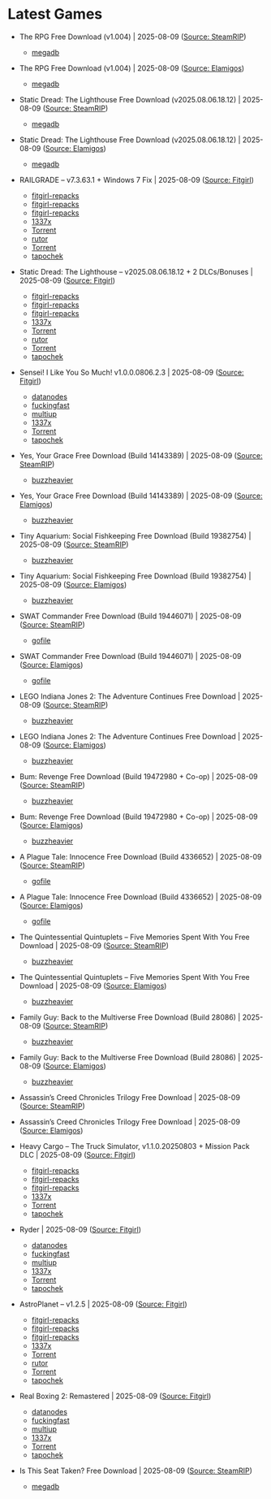 # Latest Games

- The RPG Free Download (v1.004) | 2025-08-09 ([Source: SteamRIP](https://steamrip.com/the-rpg-free-download/))
  - [megadb](https://megadb.net/nslhz3912szy)
- The RPG Free Download (v1.004) | 2025-08-09 ([Source: Elamigos](https://steamrip.com/the-rpg-free-download/))
  - [megadb](https://megadb.net/nslhz3912szy)
- Static Dread: The Lighthouse Free Download (v2025.08.06.18.12) | 2025-08-09 ([Source: SteamRIP](https://steamrip.com/static-dread-the-lighthouse-free-download/))
  - [megadb](https://megadb.net/cju11gj4pg7d)
- Static Dread: The Lighthouse Free Download (v2025.08.06.18.12) | 2025-08-09 ([Source: Elamigos](https://steamrip.com/static-dread-the-lighthouse-free-download/))
  - [megadb](https://megadb.net/cju11gj4pg7d)
- RAILGRADE – v7.3.63.1 + Windows 7 Fix | 2025-08-09 ([Source: Fitgirl](https://fitgirl-repacks.site/railgrade/))
  - [fitgirl-repacks](https://paste.fitgirl-repacks.site/?0a8b8978209f1e4b#BfaxSKbJaRwQ2Mp1n7adH5zJxhfGDmiHLEhz7m7XNuhZ)
  - [fitgirl-repacks](https://paste.fitgirl-repacks.site/?b7261868330bf26a#JCkFGgQFPaMQxmCYAzWKnQ1t66Wxm6uDen36i23n19GZ)
  - [fitgirl-repacks](https://paste.fitgirl-repacks.site/?7341f31f17c2763a#6uoC5BEQtvS3cBnKscsE2WaMwhFtWHd6wGwKh5pM9DdF)
  - [1337x](https://1337x.to/torrent/6460460/RAILGRADE-v7-3-63-1-Windows-7-Fix-MULTi14-FitGirl-Repack-Selective-Download-from-2-3-GB/)
  - <a href="magnet:?xt=urn:btih:6A7FA09C2A751E7D9BDB69B7AE56E79B9906BA44&dn=RAILGRADE+%28v7.3.63.1+%2B+Windows+7+Fix%2C+MULTi14%29+%5BFitGirl+Repack%2C+Selective+Download+-+from+2.3+GB%5D&tr=udp%3A%2F%2Fopentor.net%3A6969&tr=udp%3A%2F%2Ftracker.torrent.eu.org%3A451%2Fannounce&tr=udp%3A%2F%2Ftracker.theoks.net%3A6969%2Fannounce&tr=udp%3A%2F%2Ftracker.ccp.ovh%3A6969%2Fannounce&tr=udp%3A%2F%2Ftracker.opentrackr.org%3A1337%2Fannounce&tr=http%3A%2F%2Ftracker.opentrackr.org%3A1337%2Fannounce&tr=udp%3A%2F%2Fopen.stealth.si%3A80%2Fannounce&tr=https%3A%2F%2Ftracker.tamersunion.org%3A443%2Fannounce&tr=udp%3A%2F%2Fexplodie.org%3A6969%2Fannounce&tr=http%3A%2F%2Ftracker.bt4g.com%3A2095%2Fannounce&tr=udp%3A%2F%2Fbt2.archive.org%3A6969%2Fannounce&tr=udp%3A%2F%2Fbt1.archive.org%3A6969%2Fannounce&tr=udp%3A%2F%2Ftracker.filemail.com%3A6969%2Fannounce&tr=udp%3A%2F%2Ftracker1.bt.moack.co.kr%3A80%2Fannounce&tr=udp%3A%2F%2Ftracker.opentrackr.org%3A1337%2Fannounce&tr=http%3A%2F%2Ftracker.openbittorrent.com%3A80%2Fannounce&tr=udp%3A%2F%2Fopentracker.i2p.rocks%3A6969%2Fannounce&tr=udp%3A%2F%2Ftracker.internetwarriors.net%3A1337%2Fannounce&tr=udp%3A%2F%2Ftracker.leechers-paradise.org%3A6969%2Fannounce&tr=udp%3A%2F%2Fcoppersurfer.tk%3A6969%2Fannounce&tr=udp%3A%2F%2Ftracker.zer0day.to%3A1337%2Fannounce">Torrent</a>
  - [rutor](http://rutor.info/torrent/890848/railgrade-v-7.3.63.1-2022-pc-repack-ot-fitgirl)
  - <a href="magnet:?xt=urn:btih:6a7fa09c2a751e7d9bdb69b7ae56e79b9906ba44&dn=rutor.info_Railgrade+%5Bv+7.3.63.1%5D+%282022%29+PC+%7C+RePack+%D0%BE%D1%82+FitGirl&tr=udp://opentor.net:6969&tr=http://retracker.local/announce">Torrent</a>
  - [tapochek](https://tapochek.net/viewtopic.php?p=3068763)
- Static Dread: The Lighthouse – v2025.08.06.18.12 + 2 DLCs/Bonuses | 2025-08-09 ([Source: Fitgirl](https://fitgirl-repacks.site/static-dread-the-lighthouse/))
  - [fitgirl-repacks](https://paste.fitgirl-repacks.site/?ed8b664b636fa697#38Dy2avXk3F3LS6fXA8DMg41s7kbhfonBm6bRPGrhMrG)
  - [fitgirl-repacks](https://paste.fitgirl-repacks.site/?8862e1fb766a1215#45haL6fEcsDcdpzH79qZx9Ytnezq2s244Dq4xRSMC4cM)
  - [fitgirl-repacks](https://paste.fitgirl-repacks.site/?8690932c948a1f79#GknApbVVsS63CDgwEQgLpcmNBcidnkLrPgBcCXzkLJkh)
  - [1337x](https://1337x.to/torrent/6460411/Static-Dread-The-Lighthouse-v2025-08-06-18-12-2-DLCs-Bonuses-MULTi6-FitGirl-Repack-Selective-Download-from-466-MB/)
  - <a href="magnet:?xt=urn:btih:2A237CF51BB72F1BCCED8B0DDACF2E1C6F8932F1&dn=Static+Dread%3A+The+Lighthouse+%28v2025.08.06.18.12+%2B+2+DLCs%2FBonuses%2C+MULTi6%29+%5BFitGirl+Repack%2C+Selective+Download+-+from+466+MB%5D&tr=udp%3A%2F%2Fopentor.net%3A6969&tr=udp%3A%2F%2Ftracker.torrent.eu.org%3A451%2Fannounce&tr=udp%3A%2F%2Ftracker.theoks.net%3A6969%2Fannounce&tr=udp%3A%2F%2Ftracker.ccp.ovh%3A6969%2Fannounce&tr=udp%3A%2F%2Ftracker.opentrackr.org%3A1337%2Fannounce&tr=http%3A%2F%2Ftracker.opentrackr.org%3A1337%2Fannounce&tr=udp%3A%2F%2Fopen.stealth.si%3A80%2Fannounce&tr=https%3A%2F%2Ftracker.tamersunion.org%3A443%2Fannounce&tr=udp%3A%2F%2Fexplodie.org%3A6969%2Fannounce&tr=http%3A%2F%2Ftracker.bt4g.com%3A2095%2Fannounce&tr=udp%3A%2F%2Fbt2.archive.org%3A6969%2Fannounce&tr=udp%3A%2F%2Fbt1.archive.org%3A6969%2Fannounce&tr=udp%3A%2F%2Ftracker.filemail.com%3A6969%2Fannounce&tr=udp%3A%2F%2Ftracker1.bt.moack.co.kr%3A80%2Fannounce&tr=udp%3A%2F%2Ftracker.opentrackr.org%3A1337%2Fannounce&tr=http%3A%2F%2Ftracker.openbittorrent.com%3A80%2Fannounce&tr=udp%3A%2F%2Fopentracker.i2p.rocks%3A6969%2Fannounce&tr=udp%3A%2F%2Ftracker.internetwarriors.net%3A1337%2Fannounce&tr=udp%3A%2F%2Ftracker.leechers-paradise.org%3A6969%2Fannounce&tr=udp%3A%2F%2Fcoppersurfer.tk%3A6969%2Fannounce&tr=udp%3A%2F%2Ftracker.zer0day.to%3A1337%2Fannounce">Torrent</a>
  - [rutor](http://rutor.info/torrent/1048568/static-dread-the-lighthouse-v-2025.08.06.18.12-dlcs-2025-pc-repack-ot-fitgirl)
  - <a href="magnet:?xt=urn:btih:2a237cf51bb72f1bcced8b0ddacf2e1c6f8932f1&dn=rutor.info_Static+Dread%3A+The+Lighthouse+%5Bv+2025.08.06.18.12%2B+DLC%27s%5D+%282025%29+PC+%7C+RePack+%D0%BE%D1%82+FitGirl&tr=udp://opentor.net:6969&tr=http://retracker.local/announce">Torrent</a>
  - [tapochek](https://tapochek.net/viewtopic.php?p=3068748)
- Sensei! I Like You So Much! v1.0.0.0806.2.3 | 2025-08-09 ([Source: Fitgirl](https://fitgirl-repacks.site/sensei-i-like-you-so-much/))
  - [datanodes](https://datanodes.to/ri13d7zm429h/Sensei_I_Like_You_So_Much_--_fitgirl-repacks.site_--_.rar)
  - [fuckingfast](https://fuckingfast.co/ei2h8yinxd7y#Sensei_I_Like_You_So_Much_--_fitgirl-repacks.site_--_.rar)
  - [multiup](https://multiup.io/download/346d11ed065186f8310e9eb7779b512a/Sensei_I_Like_You_So_Much_--_fitgirl-repacks.site_--_.rar)
  - [1337x](https://1337x.to/torrent/6460187/Sensei-I-Like-You-So-Much-v1-0-0-0806-2-3-MULTi4-FitGirl-Repack/)
  - <a href="magnet:?xt=urn:btih:47FFFB34EBB02A1C7AC014A385D006E4873F4A56&dn=Sensei%21+I+Like+You+So+Much%21+%28v1.0.0.0806.2.3%2C+MULTi4%29+%5BFitGirl+Repack%5D&tr=udp%3A%2F%2Ftracker.torrent.eu.org%3A451%2Fannounce&tr=udp%3A%2F%2Ftracker.theoks.net%3A6969%2Fannounce&tr=udp%3A%2F%2Ftracker.ccp.ovh%3A6969%2Fannounce&tr=udp%3A%2F%2Ftracker.opentrackr.org%3A1337%2Fannounce&tr=http%3A%2F%2Ftracker.opentrackr.org%3A1337%2Fannounce&tr=udp%3A%2F%2Fopen.stealth.si%3A80%2Fannounce&tr=https%3A%2F%2Ftracker.tamersunion.org%3A443%2Fannounce&tr=udp%3A%2F%2Fexplodie.org%3A6969%2Fannounce&tr=http%3A%2F%2Ftracker.bt4g.com%3A2095%2Fannounce&tr=udp%3A%2F%2Fbt2.archive.org%3A6969%2Fannounce&tr=udp%3A%2F%2Fbt1.archive.org%3A6969%2Fannounce&tr=udp%3A%2F%2Ftracker.filemail.com%3A6969%2Fannounce&tr=udp%3A%2F%2Ftracker1.bt.moack.co.kr%3A80%2Fannounce&tr=http%3A%2F%2Fopen.acgnxtracker.com%3A80%2Fannounce&tr=udp%3A%2F%2Ftracker.opentrackr.org%3A1337%2Fannounce&tr=http%3A%2F%2Ftracker.openbittorrent.com%3A80%2Fannounce&tr=udp%3A%2F%2Fopentracker.i2p.rocks%3A6969%2Fannounce&tr=udp%3A%2F%2Ftracker.internetwarriors.net%3A1337%2Fannounce&tr=udp%3A%2F%2Ftracker.leechers-paradise.org%3A6969%2Fannounce&tr=udp%3A%2F%2Fcoppersurfer.tk%3A6969%2Fannounce&tr=udp%3A%2F%2Ftracker.zer0day.to%3A1337%2Fannounce">Torrent</a>
  - [tapochek](https://tapochek.net/viewtopic.php?p=3068726)
- Yes, Your Grace Free Download (Build 14143389) | 2025-08-09 ([Source: SteamRIP](https://steamrip.com/yes-your-grace-free-download/))
  - [buzzheavier](https://buzzheavier.com/caxym4qohrh1)
- Yes, Your Grace Free Download (Build 14143389) | 2025-08-09 ([Source: Elamigos](https://steamrip.com/yes-your-grace-free-download/))
  - [buzzheavier](https://buzzheavier.com/caxym4qohrh1)
- Tiny Aquarium: Social Fishkeeping Free Download (Build 19382754) | 2025-08-09 ([Source: SteamRIP](https://steamrip.com/tiny-aquarium-social-fishkeeping-free-download/))
  - [buzzheavier](https://buzzheavier.com/26a8qb022ry9)
- Tiny Aquarium: Social Fishkeeping Free Download (Build 19382754) | 2025-08-09 ([Source: Elamigos](https://steamrip.com/tiny-aquarium-social-fishkeeping-free-download/))
  - [buzzheavier](https://buzzheavier.com/26a8qb022ry9)
- SWAT Commander Free Download (Build 19446071) | 2025-08-09 ([Source: SteamRIP](https://steamrip.com/swat-commander-free-download/))
  - [gofile](https://gofile.io/d/zOR8y1)
- SWAT Commander Free Download (Build 19446071) | 2025-08-09 ([Source: Elamigos](https://steamrip.com/swat-commander-free-download/))
  - [gofile](https://gofile.io/d/zOR8y1)
- LEGO Indiana Jones 2: The Adventure Continues Free Download | 2025-08-09 ([Source: SteamRIP](https://steamrip.com/lego-indiana-jones-2-the-adventure-continues-free-download/))
  - [buzzheavier](https://buzzheavier.com/x6mamlkfgh95)
- LEGO Indiana Jones 2: The Adventure Continues Free Download | 2025-08-09 ([Source: Elamigos](https://steamrip.com/lego-indiana-jones-2-the-adventure-continues-free-download/))
  - [buzzheavier](https://buzzheavier.com/x6mamlkfgh95)
- Bum: Revenge Free Download (Build 19472980 + Co-op) | 2025-08-09 ([Source: SteamRIP](https://steamrip.com/bum-revenge-free-download/))
  - [buzzheavier](https://buzzheavier.com/jvi8fwhaxfcj)
- Bum: Revenge Free Download (Build 19472980 + Co-op) | 2025-08-09 ([Source: Elamigos](https://steamrip.com/bum-revenge-free-download/))
  - [buzzheavier](https://buzzheavier.com/jvi8fwhaxfcj)
- A Plague Tale: Innocence Free Download (Build 4336652) | 2025-08-09 ([Source: SteamRIP](https://steamrip.com/a-plague-tale-innocence-free-download/))
  - [gofile](https://gofile.io/d/7WhHG0)
- A Plague Tale: Innocence Free Download (Build 4336652) | 2025-08-09 ([Source: Elamigos](https://steamrip.com/a-plague-tale-innocence-free-download/))
  - [gofile](https://gofile.io/d/7WhHG0)
- The Quintessential Quintuplets – Five Memories Spent With You Free Download | 2025-08-09 ([Source: SteamRIP](https://steamrip.com/the-quintessential-quintuplets-five-memories-spent-with-you-free-download/))
  - [buzzheavier](https://buzzheavier.com/f9n96x7rtwf4)
- The Quintessential Quintuplets – Five Memories Spent With You Free Download | 2025-08-09 ([Source: Elamigos](https://steamrip.com/the-quintessential-quintuplets-five-memories-spent-with-you-free-download/))
  - [buzzheavier](https://buzzheavier.com/f9n96x7rtwf4)
- Family Guy: Back to the Multiverse Free Download (Build 28086) | 2025-08-09 ([Source: SteamRIP](https://steamrip.com/family-guy-back-to-the-multiverse-free-download/))
  - [buzzheavier](https://buzzheavier.com/nvb4tvcme11m)
- Family Guy: Back to the Multiverse Free Download (Build 28086) | 2025-08-09 ([Source: Elamigos](https://steamrip.com/family-guy-back-to-the-multiverse-free-download/))
  - [buzzheavier](https://buzzheavier.com/nvb4tvcme11m)
- Assassin’s Creed Chronicles Trilogy Free Download | 2025-08-09 ([Source: SteamRIP](https://steamrip.com/assassins-creed-chronicles-trilogy-free-download/))

- Assassin’s Creed Chronicles Trilogy Free Download | 2025-08-09 ([Source: Elamigos](https://steamrip.com/assassins-creed-chronicles-trilogy-free-download/))

- Heavy Cargo – The Truck Simulator, v1.1.0.20250803 + Mission Pack DLC | 2025-08-09 ([Source: Fitgirl](https://fitgirl-repacks.site/heavy-cargo-the-truck-simulator/))
  - [fitgirl-repacks](https://paste.fitgirl-repacks.site/?eaed3bde2168a8ce#4cSpD4KD5CmEoiuYepmvbqMCb1Wcq6jhdKMbSCz1k28z)
  - [fitgirl-repacks](https://paste.fitgirl-repacks.site/?09b795e014aa0000#8dStqgqEhrhuDNUmeEhBe4EzM9Wkqj4t4GziZB57NfxS)
  - [fitgirl-repacks](https://paste.fitgirl-repacks.site/?46bc190e7d7b3ab8#DHD8Rvt6JjLfWnGTjvwexYMnHnXpiJoFwniZvEy4w51X)
  - [1337x](https://1337x.to/torrent/6460064/Heavy-Cargo-The-Truck-Simulator-v1-1-0-20250803-Mission-Pack-DLC-MULTi9-FitGirl-Repack/)
  - <a href="magnet:?xt=urn:btih:4516E3E9914DBC0C24B6556ED1BD64817AB73129&dn=Heavy+Cargo+-+The+Truck+Simulator+%28v1.1.0.20250803+%2B+Mission+Pack+DLC%2C+MULTi9%29+%5BFitGirl+Repack%5D&tr=udp%3A%2F%2Ftracker.torrent.eu.org%3A451%2Fannounce&tr=udp%3A%2F%2Ftracker.theoks.net%3A6969%2Fannounce&tr=udp%3A%2F%2Ftracker.ccp.ovh%3A6969%2Fannounce&tr=udp%3A%2F%2Ftracker.opentrackr.org%3A1337%2Fannounce&tr=http%3A%2F%2Ftracker.opentrackr.org%3A1337%2Fannounce&tr=udp%3A%2F%2Fopen.stealth.si%3A80%2Fannounce&tr=https%3A%2F%2Ftracker.tamersunion.org%3A443%2Fannounce&tr=udp%3A%2F%2Fexplodie.org%3A6969%2Fannounce&tr=http%3A%2F%2Ftracker.bt4g.com%3A2095%2Fannounce&tr=udp%3A%2F%2Fbt2.archive.org%3A6969%2Fannounce&tr=udp%3A%2F%2Fbt1.archive.org%3A6969%2Fannounce&tr=udp%3A%2F%2Ftracker.filemail.com%3A6969%2Fannounce&tr=udp%3A%2F%2Ftracker1.bt.moack.co.kr%3A80%2Fannounce&tr=http%3A%2F%2Fopen.acgnxtracker.com%3A80%2Fannounce&tr=udp%3A%2F%2Ftracker.opentrackr.org%3A1337%2Fannounce&tr=http%3A%2F%2Ftracker.openbittorrent.com%3A80%2Fannounce&tr=udp%3A%2F%2Fopentracker.i2p.rocks%3A6969%2Fannounce&tr=udp%3A%2F%2Ftracker.internetwarriors.net%3A1337%2Fannounce&tr=udp%3A%2F%2Ftracker.leechers-paradise.org%3A6969%2Fannounce&tr=udp%3A%2F%2Fcoppersurfer.tk%3A6969%2Fannounce&tr=udp%3A%2F%2Ftracker.zer0day.to%3A1337%2Fannounce">Torrent</a>
  - [tapochek](https://tapochek.net/viewtopic.php?p=3002706)
- Ryder | 2025-08-09 ([Source: Fitgirl](https://fitgirl-repacks.site/ryder/))
  - [datanodes](https://datanodes.to/vudonwgpkx22/Ryder_--_fitgirl-repacks.site_--_.rar)
  - [fuckingfast](https://fuckingfast.co/vdvip580fbat#Ryder_--_fitgirl-repacks.site_--_.rar)
  - [multiup](https://multiup.io/download/12824fb93baa0e1d5ce0ee1af79980e7/Ryder_--_fitgirl-repacks.site_--_.rar)
  - [1337x](https://1337x.to/torrent/6460046/Ryder-FitGirl-Repack/)
  - <a href="magnet:?xt=urn:btih:086B9B65271F291FB528EC4C8E43DF896EFEBCC0&dn=Ryder+%5BFitGirl+Repack%5D&tr=udp%3A%2F%2Ftracker.torrent.eu.org%3A451%2Fannounce&tr=udp%3A%2F%2Ftracker.theoks.net%3A6969%2Fannounce&tr=udp%3A%2F%2Ftracker.ccp.ovh%3A6969%2Fannounce&tr=udp%3A%2F%2Ftracker.opentrackr.org%3A1337%2Fannounce&tr=http%3A%2F%2Ftracker.opentrackr.org%3A1337%2Fannounce&tr=udp%3A%2F%2Fopen.stealth.si%3A80%2Fannounce&tr=https%3A%2F%2Ftracker.tamersunion.org%3A443%2Fannounce&tr=udp%3A%2F%2Fexplodie.org%3A6969%2Fannounce&tr=http%3A%2F%2Ftracker.bt4g.com%3A2095%2Fannounce&tr=udp%3A%2F%2Fbt2.archive.org%3A6969%2Fannounce&tr=udp%3A%2F%2Fbt1.archive.org%3A6969%2Fannounce&tr=udp%3A%2F%2Ftracker.filemail.com%3A6969%2Fannounce&tr=udp%3A%2F%2Ftracker1.bt.moack.co.kr%3A80%2Fannounce&tr=http%3A%2F%2Fopen.acgnxtracker.com%3A80%2Fannounce&tr=udp%3A%2F%2Ftracker.opentrackr.org%3A1337%2Fannounce&tr=http%3A%2F%2Ftracker.openbittorrent.com%3A80%2Fannounce&tr=udp%3A%2F%2Fopentracker.i2p.rocks%3A6969%2Fannounce&tr=udp%3A%2F%2Ftracker.internetwarriors.net%3A1337%2Fannounce&tr=udp%3A%2F%2Ftracker.leechers-paradise.org%3A6969%2Fannounce&tr=udp%3A%2F%2Fcoppersurfer.tk%3A6969%2Fannounce&tr=udp%3A%2F%2Ftracker.zer0day.to%3A1337%2Fannounce">Torrent</a>
  - [tapochek](https://tapochek.net/viewtopic.php?p=3068708)
- AstroPlanet – v1.2.5 | 2025-08-09 ([Source: Fitgirl](https://fitgirl-repacks.site/astroplanet/))
  - [fitgirl-repacks](https://paste.fitgirl-repacks.site/?6100faab08eedfd3#2TZhaU3naU9PXCLRp9Wvx7LxjfuzCjEuLUQbRfMAFJoU)
  - [fitgirl-repacks](https://paste.fitgirl-repacks.site/?837d058802424088#EYWppBAPjzpkbLs52pfSznvbE6k9VaJ3qZRZWQowJ5jP)
  - [fitgirl-repacks](https://paste.fitgirl-repacks.site/?4a53f419b967f6b5#BofCpmoqhk65CUFoDEabg8uUZS8JJiiVgDN9DnxfWd74)
  - [1337x](https://1337x.to/torrent/6460020/AstroPlanet-v1-2-5-ENG-RUS-FitGirl-Repack/)
  - <a href="magnet:?xt=urn:btih:7B042661612B8481D16DE07751A68BA6EB796D7D&dn=AstroPlanet+%28v1.2.5%2C+ENG%2FRUS%29+%5BFitGirl+Repack%5D&tr=udp%3A%2F%2Fopentor.net%3A6969&tr=udp%3A%2F%2Ftracker.torrent.eu.org%3A451%2Fannounce&tr=udp%3A%2F%2Ftracker.theoks.net%3A6969%2Fannounce&tr=udp%3A%2F%2Ftracker.ccp.ovh%3A6969%2Fannounce&tr=udp%3A%2F%2Ftracker.opentrackr.org%3A1337%2Fannounce&tr=http%3A%2F%2Ftracker.opentrackr.org%3A1337%2Fannounce&tr=udp%3A%2F%2Fopen.stealth.si%3A80%2Fannounce&tr=https%3A%2F%2Ftracker.tamersunion.org%3A443%2Fannounce&tr=udp%3A%2F%2Fexplodie.org%3A6969%2Fannounce&tr=http%3A%2F%2Ftracker.bt4g.com%3A2095%2Fannounce&tr=udp%3A%2F%2Fbt2.archive.org%3A6969%2Fannounce&tr=udp%3A%2F%2Fbt1.archive.org%3A6969%2Fannounce&tr=udp%3A%2F%2Ftracker.filemail.com%3A6969%2Fannounce&tr=udp%3A%2F%2Ftracker1.bt.moack.co.kr%3A80%2Fannounce&tr=udp%3A%2F%2Ftracker.opentrackr.org%3A1337%2Fannounce&tr=http%3A%2F%2Ftracker.openbittorrent.com%3A80%2Fannounce&tr=udp%3A%2F%2Fopentracker.i2p.rocks%3A6969%2Fannounce&tr=udp%3A%2F%2Ftracker.internetwarriors.net%3A1337%2Fannounce&tr=udp%3A%2F%2Ftracker.leechers-paradise.org%3A6969%2Fannounce&tr=udp%3A%2F%2Fcoppersurfer.tk%3A6969%2Fannounce&tr=udp%3A%2F%2Ftracker.zer0day.to%3A1337%2Fannounce">Torrent</a>
  - [rutor](http://rutor.info/torrent/1048525/astroplanet-v-1.2.5-2025-pc-repack-ot-fitgirl)
  - <a href="magnet:?xt=urn:btih:7b042661612b8481d16de07751a68ba6eb796d7d&dn=rutor.info_AstroPlanet+%5Bv+1.2.5%5D+%282025%29+PC+%7C+RePack+%D0%BE%D1%82+FitGirl&tr=udp://opentor.net:6969&tr=http://retracker.local/announce">Torrent</a>
  - [tapochek](https://tapochek.net/viewtopic.php?p=3068702)
- Real Boxing 2: Remastered | 2025-08-09 ([Source: Fitgirl](https://fitgirl-repacks.site/real-boxing-2-remastered/))
  - [datanodes](https://datanodes.to/nkzgttvcuyce/Real_Boxing_2_Remastered_--_fitgirl-repacks.site_--_.rar)
  - [fuckingfast](https://fuckingfast.co/h0g2hi5o4k95#Real_Boxing_2_Remastered_--_fitgirl-repacks.site_--_.rar)
  - [multiup](https://multiup.io/download/e97c089a02822ad6cea7eca86b911071/Real_Boxing_2_Remastered_--_fitgirl-repacks.site_--_.rar)
  - [1337x](https://1337x.to/torrent/6459998/Real-Boxing-2-Remastered-FitGirl-Repack/)
  - <a href="magnet:?xt=urn:btih:304C4DC6E66A7A311E199E47C34492B553CCE2AF&dn=Real+Boxing+2%3A+Remastered+%5BFitGirl+Repack%5D&tr=udp%3A%2F%2Ftracker.torrent.eu.org%3A451%2Fannounce&tr=udp%3A%2F%2Ftracker.theoks.net%3A6969%2Fannounce&tr=udp%3A%2F%2Ftracker.ccp.ovh%3A6969%2Fannounce&tr=udp%3A%2F%2Ftracker.opentrackr.org%3A1337%2Fannounce&tr=http%3A%2F%2Ftracker.opentrackr.org%3A1337%2Fannounce&tr=udp%3A%2F%2Fopen.stealth.si%3A80%2Fannounce&tr=https%3A%2F%2Ftracker.tamersunion.org%3A443%2Fannounce&tr=udp%3A%2F%2Fexplodie.org%3A6969%2Fannounce&tr=http%3A%2F%2Ftracker.bt4g.com%3A2095%2Fannounce&tr=udp%3A%2F%2Fbt2.archive.org%3A6969%2Fannounce&tr=udp%3A%2F%2Fbt1.archive.org%3A6969%2Fannounce&tr=udp%3A%2F%2Ftracker.filemail.com%3A6969%2Fannounce&tr=udp%3A%2F%2Ftracker1.bt.moack.co.kr%3A80%2Fannounce&tr=http%3A%2F%2Fopen.acgnxtracker.com%3A80%2Fannounce&tr=udp%3A%2F%2Ftracker.opentrackr.org%3A1337%2Fannounce&tr=http%3A%2F%2Ftracker.openbittorrent.com%3A80%2Fannounce&tr=udp%3A%2F%2Fopentracker.i2p.rocks%3A6969%2Fannounce&tr=udp%3A%2F%2Ftracker.internetwarriors.net%3A1337%2Fannounce&tr=udp%3A%2F%2Ftracker.leechers-paradise.org%3A6969%2Fannounce&tr=udp%3A%2F%2Fcoppersurfer.tk%3A6969%2Fannounce&tr=udp%3A%2F%2Ftracker.zer0day.to%3A1337%2Fannounce">Torrent</a>
  - [tapochek](https://tapochek.net/viewtopic.php?p=3068698)
- Is This Seat Taken? Free Download | 2025-08-09 ([Source: SteamRIP](https://steamrip.com/is-this-seat-taken-free-download/))
  - [megadb](https://megadb.net/0nugcpcqflpd)